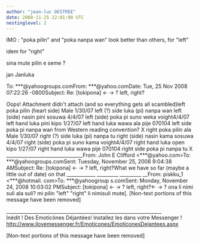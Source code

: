 ```yaml
---
author: "jean-luc DESTREE"
date: 2008-11-25 22:01:08 UTC
nestinglevel: 2
---
```

IMO : "poka pilin" and "poka nanpa wan" look better than others, for "left"  
  
idem for "right"  
  
sina mute pilin e seme ?  
  
jan Janluka  
  
  
  
To: \*\*\*@yahoogroups.comFrom: \*\*\*@yahoo.comDate: Tue, 25 Nov 2008 07:22:26 -0800Subject: Re: \[tokipona\] <- -> ? left, right?  
  
  
  
Oops! Attachment didn't attach (and so everything gets all scambled)left poka pilin (heart side) Male 1/30/07 left (?) side luka (pi) nanpa wan left (side) nasin pini sosuwa 4/4/07 left (side) poka pi suno weka voight4/4/07 left hand luka pini kipo 1/27/07 left hand luka wawa ala pije 070104 left side poka pi nanpa wan from Western reading convention? X right poka pilin ala Male 1/30/07 right (?) side luka (pi) nanpa tu right (side) nasin kama sosuwa 4/4/07 right (side) poka pi suno kama voight4/4/07 right hand luka open kipo 1/27/07 right hand luka wawa pije 070104 right side poka pi nanpa tu X \_\_\_\_\_\_\_\_\_\_\_\_\_\_\_\_\_\_\_\_\_\_\_\_\_\_\_\_\_\_\_\_From: John E Clifford <\*\*\*@yahoo.com>To: \*\*\*@yahoogroups.comSent: Tuesday, November 25, 2008 9:04:38 AMSubject: Re: \[tokipona\] <- -> ? left, right?What we have so far (maybe a little out of date) on that \_\_\_\_\_\_\_\_\_\_\_\_ \_\_\_\_\_\_\_\_\_ \_\_\_\_\_\_\_\_\_ \_\_From: piskku\_1 <\*\*\*@hotmail. com>To: \*\*\*@yahoogroup s.comSent: Monday, November 24, 2008 10:03:02 PMSubject: \[tokipona\] <- -> ? left, right?<- -> ? ona li nimi suli ala suli? mi pilin "left" "right" li nimisuli mute\[. \[Non-text portions of this message have been removed\]  
  
  
  
  
  
\_\_\_\_\_\_\_\_\_\_\_\_\_\_\_\_\_\_\_\_\_\_\_\_\_\_\_\_\_\_\_\_\_\_\_\_\_\_\_\_\_\_\_\_\_\_\_\_\_\_\_\_\_\_\_\_\_\_\_\_\_\_\_\_\_  
Inédit ! Des Emoticônes Déjantées! Installez les dans votre Messenger !  
http://www.ilovemessenger.fr/Emoticones/EmoticonesDejantees.aspx  
  
\[Non-text portions of this message have been removed\]